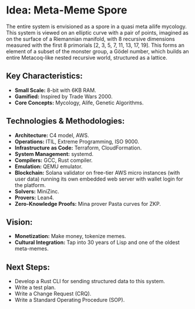 # Idea: Meta-Meme Spore

The entire system is envisioned as a spore in a quasi meta ailife mycology. This system is viewed on an elliptic curve with a pair of points, imagined as on the surface of a Riemannian manifold, with 8 recursive dimensions measured with the first 8 primorials [2, 3, 5, 7, 11, 13, 17, 19]. This forms an element of a subset of the monster group, a Gödel number, which builds an entire Metacoq-like nested recursive world, structured as a lattice.

## Key Characteristics:
*   **Small Scale:** 8-bit with 6KB RAM.
*   **Gamified:** Inspired by Trade Wars 2000.
*   **Core Concepts:** Mycology, Alife, Genetic Algorithms.

## Technologies & Methodologies:
*   **Architecture:** C4 model, AWS.
*   **Operations:** ITIL, Extreme Programming, ISO 9000.
*   **Infrastructure as Code:** Terraform, CloudFormation.
*   **System Management:** systemd.
*   **Compilers:** GCC, Rust compiler.
*   **Emulation:** QEMU emulator.
*   **Blockchain:** Solana validator on free-tier AWS micro instances (with user data) running its own embedded web server with wallet login for the platform.
*   **Solvers:** MiniZinc.
*   **Provers:** Lean4.
*   **Zero-Knowledge Proofs:** Mina prover Pasta curves for ZKP.

## Vision:
*   **Monetization:** Make money, tokenize memes.
*   **Cultural Integration:** Tap into 30 years of Lisp and one of the oldest meta-memes.

## Next Steps:
*   Develop a Rust CLI for sending structured data to this system.
*   Write a test plan.
*   Write a Change Request (CRQ).
*   Write a Standard Operating Procedure (SOP).